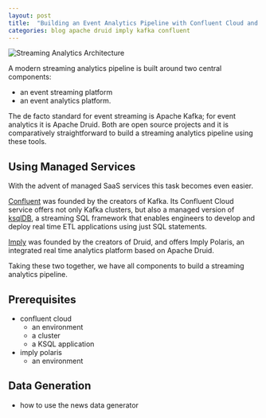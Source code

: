 ```yaml
---
layout: post
title:  "Building an Event Analytics Pipeline with Confluent Cloud and Imply Polaris"
categories: blog apache druid imply kafka confluent
---
```


![Streaming Analytics Architecture]()

A modern streaming analytics pipeline is built around two central components:

- an event streaming platform
- an event analytics platform.

The de facto standard for event streaming is Apache Kafka; for event analytics it is Apache Druid. Both are open source projects and it is comparatively straightforward to build a streaming analytics pipeline using these tools.

## Using Managed Services

With the advent of managed SaaS services this task becomes even easier.

[Confluent](https://www.confluent.io/) was founded by the creators of Kafka. Its Confluent Cloud service offers not only Kafka clusters, but also a managed version of [ksqlDB](https://ksqldb.io/), a streaming SQL framework that enables engineers to develop and deploy real time ETL applications using just SQL statements.

[Imply](https://imply.io/) was founded by the creators of Druid, and offers Imply Polaris, an integrated real time analytics platform based on Apache Druid.

Taking these two together, we have all components to build a streaming analytics pipeline.
 
## Prerequisites

- confluent cloud
  - an environment
  - a cluster
  - a KSQL application
- imply polaris
  - an environment

## Data Generation

- how to use the news data generator
